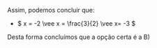 Assim, podemos concluir que: 

 - $ x = -2 \vee x = \frac{3}{2} \vee x= -3 $


 Desta forma concluímos que a opção certa é a B)
